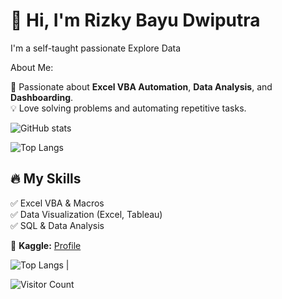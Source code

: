 # 👋 Hi, I'm Rizky Bayu Dwiputra  
I'm a self-taught passionate Explore Data

About Me:

🚀 Passionate about **Excel VBA Automation**, **Data Analysis**, and **Dashboarding**.  
💡 Love solving problems and automating repetitive tasks.  

![GitHub stats](https://github-readme-stats.vercel.app/api?username=yourusername&show_icons=true&theme=dark)

![Top Langs](https://github-readme-stats.vercel.app/api/top-langs/?username=yourusername&layout=compact&theme=dark)

## 🔥 My Skills  
✅ Excel VBA & Macros  
✅ Data Visualization (Excel, Tableau)  
✅ SQL & Data Analysis  

🔗 **Kaggle:** [Profile](https://www.kaggle.com/rizkybayudwiputra)

![Top Langs](https://github-readme-stats.vercel.app/api/top-langs/?username=yourusername&layout=compact&theme=dark) |

![Visitor Count](https://komarev.com/ghpvc/?username=yourusername&color=blue)
